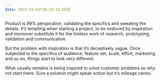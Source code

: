 ```yaml
---
date: 2022-03-03T20:14:12.558Z
---
```

Product is 99% perspiration, validating the specifics and sweating the details. It’s tempting when starting a project, to be seduced by inspiration and moreover substitute it for the tireless work of research, prototyping, validation and communication.

But the problem with inspiration is that it’s deceptively vague. Once subjected to the specifics of audience, feature set, scale, effort, marketing and so on, things start to look very different.

What usually remains is being inspired to solve customer problems so why not start there. Sure a solution might speak action but it’s mileage varies.